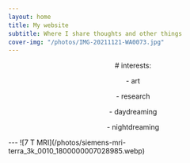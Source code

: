 ```yaml
---
layout: home
title: My website
subtitle: Where I share thoughts and other things
cover-img: "/photos/IMG-20211121-WA0073.jpg"
---
```


<div align="center">
    # interests:
</div>

<p align=center> - art</p>     
<p align=center>     - research</p>       
<p align=center> - daydreaming</p>    
<p align=center>     - nightdreaming</p>
---
![7 T MRI](/photos/siemens-mri-terra_3k_0010_1800000007028985.webp)